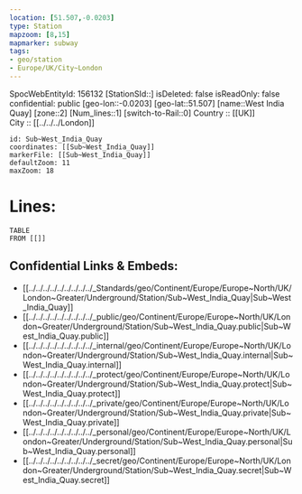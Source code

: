 ```yaml
---
location: [51.507,-0.0203] 
type: Station 
mapzoom: [8,15] 
mapmarker: subway 
tags:
- geo/station
- Europe/UK/City~London
---
```

SpocWebEntityId: 156132
[StationSId::] 
isDeleted: false
isReadOnly: false
confidential: public
[geo-lon::-0.0203] 
[geo-lat::51.507] 
[name::West India Quay] 
[zone::2] 
[Num_lines::1] 
[switch-to-Rail::0] 
Country :: [[UK]]  
City :: [[../../../London]]  


```leaflet
id: Sub~West_India_Quay
coordinates: [[Sub~West_India_Quay]] 
markerFile: [[Sub~West_India_Quay]] 
defaultZoom: 11 
maxZoom: 18
```


# Lines: 
```dataview
TABLE 
FROM [[]] 
```

## Confidential Links & Embeds: 
- [[../../../../../../../../../_Standards/geo/Continent/Europe/Europe~North/UK/London~Greater/Underground/Station/Sub~West_India_Quay|Sub~West_India_Quay]] 
- [[../../../../../../../../../_public/geo/Continent/Europe/Europe~North/UK/London~Greater/Underground/Station/Sub~West_India_Quay.public|Sub~West_India_Quay.public]] 
- [[../../../../../../../../../_internal/geo/Continent/Europe/Europe~North/UK/London~Greater/Underground/Station/Sub~West_India_Quay.internal|Sub~West_India_Quay.internal]] 
- [[../../../../../../../../../_protect/geo/Continent/Europe/Europe~North/UK/London~Greater/Underground/Station/Sub~West_India_Quay.protect|Sub~West_India_Quay.protect]] 
- [[../../../../../../../../../_private/geo/Continent/Europe/Europe~North/UK/London~Greater/Underground/Station/Sub~West_India_Quay.private|Sub~West_India_Quay.private]] 
- [[../../../../../../../../../_personal/geo/Continent/Europe/Europe~North/UK/London~Greater/Underground/Station/Sub~West_India_Quay.personal|Sub~West_India_Quay.personal]] 
- [[../../../../../../../../../_secret/geo/Continent/Europe/Europe~North/UK/London~Greater/Underground/Station/Sub~West_India_Quay.secret|Sub~West_India_Quay.secret]] 
